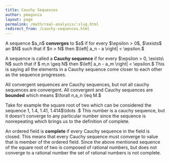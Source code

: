 ```yaml
---
title: Cauchy Sequences
author: pmagunia
layout: page
permalink: /math/real-analysis/:slug.html
redirect_from: /cauchy-sequences.html
---
```


<p>A sequence  $a_n$ <strong>converges</strong> to  $a$ if for every  $\epsilon > 0$,  $\exists$ an  $N$ such that if  $n > N$ then  $\left| a_n - a \right| < \epsilon.$</p>

<p>A sequence is called a <strong>Cauchy sequence</strong> if for every $\epsilon > 0, \exists\ N$ such that if $ m,n \geq N$ then $\left| a_n - a_m \right| < \epsilon.$ This is saying all the elements in a Cauchy sequence come closer to each other as the sequence progresses.</p>

<p>All convergent sequences are Cauchy sequences, but not all cauchy sequences are convergent. All convergent and Cauchy sequences are 
<strong>bounded</strong> which means  $\forall n,a_n \leq M.$</p>

<p>Take for example the square root of two which can be considered the sequence 1, 1.4, 1.41, 1.414$\ldots .$ This number is a cauchy sequence, but it doesn't converge to any particular number since the sequence is nonrepeating which brings us to the definition of complete.</p>

<p>An ordered field is <strong>complete</strong> if every Cauchy sequence in the field is closed. This means that every Cauchy sequence must converge to value that is member of the ordered field. Since the above mentioned sequence of the square root of two is composed of rational numbers, but does not converge to a rational number the set of rational numbers is not complete.</p>
